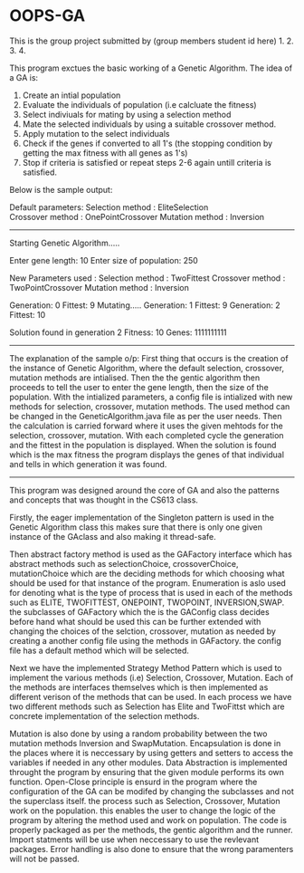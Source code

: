 # OOPS-GA
This is the group project submitted by
(group members student id here) 
1. 
2.
3.
4.

This program exctues the basic working of a Genetic Algorithm.
The idea of a GA is:
1. Create an intial population
2. Evaluate the individuals of population (i.e calcluate the fitness)
3. Select indiviuals for mating by using a selection method
4. Mate the selected individuals by using a suitable crossover method.
5. Apply mutation to the select individuals
6. Check if the genes if converted to all 1's (the stopping condition by getting the max fitness with all genes as 1's)
7. Stop if criteria is satisfied or repeat steps 2-6 again untill criteria is satisfied.

Below is the sample output:

Default parameters:
Selection method : EliteSelection   
Crossover method : OnePointCrossover
Mutation method : Inversion
****************************************************************************************************
Starting Genetic Algorithm.....

Enter gene length:
10
Enter size of population: 
250

New Parameters used :
Selection method : TwoFittest
Crossover method : TwoPointCrossover
Mutation method : Inversion


Generation: 0 Fittest: 9
Mutating.....
Generation: 1 Fittest: 9
Generation: 2 Fittest: 10

Solution found in generation 2
Fitness: 10
Genes: 1111111111
****************************************************************************************************

The explanation of the sample o/p:
First thing that occurs is the creation of the instance of Genetic Algorithm, where the default selection, crossover, mutation methods are intialised.
Then the the gentic algorithm then proceeds to tell the user to enter the gene length, then the size of the population.
With the intialized parameters, a config file is intialized with new methods for selection, crossover, mutation methods. The used method can be changed in the GeneticAlgorithm.java file as per the user needs. 
Then the calculation is carried forward where it uses the given mehtods for the selection, crossover, mutation. With each completed cycle the generation and the fittest in the 
population is displayed. 
When the solution is found which is the max fitness the program displays the genes of that individual and tells in which generation it was found. 

*****************************************************************************************************
This program was designed around the core of GA and also the patterns and concepts that was thought in the CS613 class.

Firstly, the eager implementation of the Singleton pattern is used in the Genetic Algorithm class this makes sure that there is only one given instance of the GAclass and also making it thread-safe.

Then abstract factory method is used as the GAFactory interface which has abstract methods such as selectionChoice, crossoverChoice, mutationChoice which are the deciding methods for which choosing what should be used for that instance of the program. Enumeration is aslo used for denoting what is the type of process that is used in each of the methods such as ELITE, TWOFITTEST, ONEPOINT, TWOPOINT, INVERSION,SWAP. the subclasses of GAFactory which the is the GAConfig class decides before hand what should be used this can be further extended with changing the choices of the selction, crossover, mutation as needed by creating a another config file using the methods in GAFactory. the config file has a default method which will be selected.

Next we have the implemented Strategy Method Pattern which is used to implement the various methods 
(i.e) Selection, Crossover, Mutation. Each of the methods are interfaces themselves which is then implemented as different verison of the methods that can be used. In each process we have two different methods such as Selection has Elite and TwoFittst which are concrete implementation of the selection methods. 

Mutation is also done by using a random probability between the two mutation methods Inversion and SwapMutation. 
Encapsulation is done in the places where it is neccessary by using getters and setters to access the variables if needed in any other modules.
Data Abstraction is implemented throught the program by ensuring that the given module performs its own function.
Open-Close principle is ensurd in the program where the configuration of the GA can be modifed by changing the subclasses and not the superclass itself. 
the process such as Selection, Crossover, Mutation work on the population. this enables the user to change the logic of the program by altering the method used and work on population. 
The code is properly packaged as per the methods, the gentic algorithm and the runner. Import statments will be use when neccessary to use the revlevant packages.
Error handling is also done to ensure that the wrong paramenters will not be passed. 
